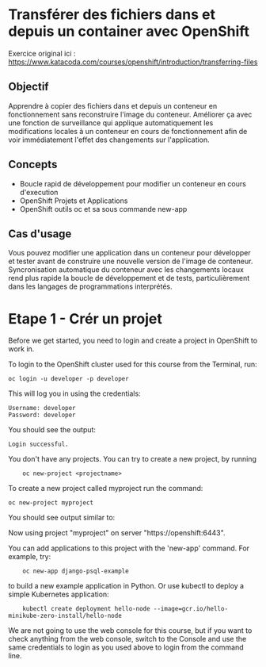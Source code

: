 # Transférer des fichiers dans et depuis un container avec OpenShift

Exercice original ici : https://www.katacoda.com/courses/openshift/introduction/transferring-files 

## Objectif
Apprendre à copier des fichiers dans et depuis un conteneur en fonctionnement sans reconstruire l'image du conteneur. Améliorer ça avec une fonction de surveillance qui applique automatiquement les modifications locales à un conteneur en cours de fonctionnement afin de voir immédiatement l'effet des changements sur l'application.


## Concepts
* Boucle rapid de développement pour modifier un conteneur en cours d'execution
* OpenShift Projets et Applications
* OpenShift outils oc et sa sous commande new-app

## Cas d'usage
Vous pouvez modifier une application dans un conteneur pour développer et tester avant de construire une nouvelle version de l'image de conteneur. Syncronisation automatique du conteneur avec les changements locaux rend plus rapide la boucle de développement et de tests, particulièrement dans les langages de programmations interprétés.

# Etape 1 - Crér un projet 

Before we get started, you need to login and create a project in OpenShift to work in.

To login to the OpenShift cluster used for this course from the Terminal, run:
```
oc login -u developer -p developer
```
This will log you in using the credentials:
```
Username: developer
Password: developer
```
You should see the output:
```
Login successful.
```
You don't have any projects. You can try to create a new project, by running
```
    oc new-project <projectname>
```
To create a new project called myproject run the command:
```
oc new-project myproject
```
You should see output similar to:

Now using project "myproject" on server "https://openshift:6443".

You can add applications to this project with the 'new-app' command. For example, try:
```
    oc new-app django-psql-example
```
to build a new example application in Python. Or use kubectl to deploy a simple Kubernetes application:
```
    kubectl create deployment hello-node --image=gcr.io/hello-minikube-zero-install/hello-node
```
We are not going to use the web console for this course, but if you want to check anything from the web console, switch to the Console and use the same credentials to login as you used above to login from the command line.
